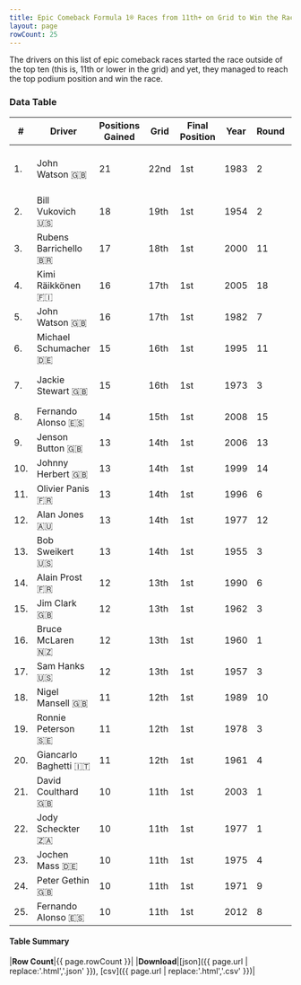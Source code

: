 ```yaml
---
title: Epic Comeback Formula 1® Races from 11th+ on Grid to Win the Race
layout: page
rowCount: 25
---
```


<canvas id="chart" width="400" height="180"></canvas>
<script>
var data = {
    "datasets": [
        {
            "backgroundColor": [
                "#f3a935",
                "#f3a935",
                "#f3a935",
                "#f3a935",
                "#f3a935",
                "#f3a935",
                "#f3a935",
                "#f3a935",
                "#f3a935",
                "#f3a935",
                "#f3a935",
                "#f3a935",
                "#f3a935",
                "#f3a935",
                "#f3a935",
                "#f3a935",
                "#f3a935",
                "#f3a935",
                "#f3a935",
                "#f3a935",
                "#f3a935",
                "#f3a935",
                "#f3a935",
                "#f3a935",
                "#f3a935"
            ],
            "borderColor": [
                "#f68639",
                "#f68639",
                "#f68639",
                "#f68639",
                "#f68639",
                "#f68639",
                "#f68639",
                "#f68639",
                "#f68639",
                "#f68639",
                "#f68639",
                "#f68639",
                "#f68639",
                "#f68639",
                "#f68639",
                "#f68639",
                "#f68639",
                "#f68639",
                "#f68639",
                "#f68639",
                "#f68639",
                "#f68639",
                "#f68639",
                "#f68639",
                "#f68639"
            ],
            "borderWidth": 1,
            "data": [
                21.0,
                18.0,
                17.0,
                16.0,
                16.0,
                15.0,
                15.0,
                14.0,
                13.0,
                13.0,
                13.0,
                13.0,
                13.0,
                12.0,
                12.0,
                12.0,
                12.0,
                11.0,
                11.0,
                11.0,
                10.0,
                10.0,
                10.0,
                10.0,
                10.0
            ],
            "label": "Positions Gained"
        }
    ],
    "labels": [
        "John Watson",
        "Bill Vukovich",
        "Rubens Barrichello",
        "Kimi Räikkönen",
        "John Watson",
        "Michael Schumacher",
        "Jackie Stewart",
        "Fernando Alonso",
        "Jenson Button",
        "Johnny Herbert",
        "Olivier Panis",
        "Alan Jones",
        "Bob Sweikert",
        "Alain Prost",
        "Jim Clark",
        "Bruce McLaren",
        "Sam Hanks",
        "Nigel Mansell",
        "Ronnie Peterson",
        "Giancarlo Baghetti",
        "David Coulthard",
        "Jody Scheckter",
        "Jochen Mass",
        "Peter Gethin",
        "Fernando Alonso"
    ]
};
var options = {
  legend: {
    display: false
  },
  scales: {
    xAxes: [{
      ticks: {
        beginAtZero: true,
        maxRotation: 180,
        display: window.innerWidth > 800
      }
    }],
    yAxes: [{
      ticks: {
        beginAtZero: true
      }
    }]
  },
  onResize: function(chart, size) {
    chart.options.scales.xAxes[0].ticks.display = size.width > 800;
  }
};
var chart = new Chart("chart", {
    data: data,
    type: 'bar',
    options: options
});
</script>

<!-- div id="chart-navigation">
<button onclick="window.location = chart.toBase64Image();">Save as Image</button>
<button onclick="window.location = chart.toBase64Image();">Hello</button>
<button onclick="window.location = chart.toBase64Image();">Hello</button>
<select>
<option>one</option>
<option>two</option>
<option>three</option>
</select>
</div -->


The drivers on this list of epic comeback races started the race outside of the top ten (this is, 11th or lower in the grid) and yet, they managed to reach the top podium position and win the race.

### Data Table

| # | Driver | Positions Gained | Grid | Final Position | Year | Round | Race |
|--|--|--|--|--|--|--|--|
| 1. | John Watson 🇬🇧 | 21 | 22nd | 1st | 1983 | 2 | United States Grand Prix West |
| 2. | Bill Vukovich 🇺🇸 | 18 | 19th | 1st | 1954 | 2 | Indianapolis 500 |
| 3. | Rubens Barrichello 🇧🇷 | 17 | 18th | 1st | 2000 | 11 | German Grand Prix |
| 4. | Kimi Räikkönen 🇫🇮 | 16 | 17th | 1st | 2005 | 18 | Japanese Grand Prix |
| 5. | John Watson 🇬🇧 | 16 | 17th | 1st | 1982 | 7 | Detroit Grand Prix |
| 6. | Michael Schumacher 🇩🇪 | 15 | 16th | 1st | 1995 | 11 | Belgian Grand Prix |
| 7. | Jackie Stewart 🇬🇧 | 15 | 16th | 1st | 1973 | 3 | South African Grand Prix |
| 8. | Fernando Alonso 🇪🇸 | 14 | 15th | 1st | 2008 | 15 | Singapore Grand Prix |
| 9. | Jenson Button 🇬🇧 | 13 | 14th | 1st | 2006 | 13 | Hungarian Grand Prix |
| 10. | Johnny Herbert 🇬🇧 | 13 | 14th | 1st | 1999 | 14 | European Grand Prix |
| 11. | Olivier Panis 🇫🇷 | 13 | 14th | 1st | 1996 | 6 | Monaco Grand Prix |
| 12. | Alan Jones 🇦🇺 | 13 | 14th | 1st | 1977 | 12 | Austrian Grand Prix |
| 13. | Bob Sweikert 🇺🇸 | 13 | 14th | 1st | 1955 | 3 | Indianapolis 500 |
| 14. | Alain Prost 🇫🇷 | 12 | 13th | 1st | 1990 | 6 | Mexican Grand Prix |
| 15. | Jim Clark 🇬🇧 | 12 | 13th | 1st | 1962 | 3 | Belgian Grand Prix |
| 16. | Bruce McLaren 🇳🇿 | 12 | 13th | 1st | 1960 | 1 | Argentine Grand Prix |
| 17. | Sam Hanks 🇺🇸 | 12 | 13th | 1st | 1957 | 3 | Indianapolis 500 |
| 18. | Nigel Mansell 🇬🇧 | 11 | 12th | 1st | 1989 | 10 | Hungarian Grand Prix |
| 19. | Ronnie Peterson 🇸🇪 | 11 | 12th | 1st | 1978 | 3 | South African Grand Prix |
| 20. | Giancarlo Baghetti 🇮🇹 | 11 | 12th | 1st | 1961 | 4 | French Grand Prix |
| 21. | David Coulthard 🇬🇧 | 10 | 11th | 1st | 2003 | 1 | Australian Grand Prix |
| 22. | Jody Scheckter 🇿🇦 | 10 | 11th | 1st | 1977 | 1 | Argentine Grand Prix |
| 23. | Jochen Mass 🇩🇪 | 10 | 11th | 1st | 1975 | 4 | Spanish Grand Prix |
| 24. | Peter Gethin 🇬🇧 | 10 | 11th | 1st | 1971 | 9 | Italian Grand Prix |
| 25. | Fernando Alonso 🇪🇸 | 10 | 11th | 1st | 2012 | 8 | European Grand Prix |

#### Table Summary

|**Row Count**|{{ page.rowCount }}|
|**Download**|[json]({{ page.url | replace:'.html','.json' }}), [csv]({{ page.url | replace:'.html','.csv' }})|
